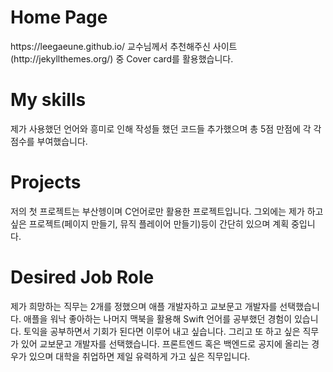 <h1>Home Page</h1>
https://leegaeune.github.io/
교수님께서 추천해주신 사이트(http://jekyllthemes.org/) 중 Cover card를 활용했습니다.

<h1>My skills</h1>
제가 사용했던 언어와 흥미로 인해 작성들 했던 코드들 추가했으며 총 5점 만점에 각 각 점수를 부여했습니다.

<h1>Projects</h1>
저의 첫 프로젝트는 부산헹이며 C언어로만 활용한 프로젝트입니다. 그외에는 제가 하고 싶은 프로젝트(페이지 만들기, 뮤직 플레이어 만들기)등이 간단히 있으며 계획 중입니다.


<h1>Desired Job Role</h1>
제가 희망하는 직무는 2개를 정했으며 애플 개발자하고 교보문고 개발자를 선택했습니다. 애플을 워낙 좋아하는 나머지 맥북을 활용해 Swift 언어를 공부했던 경험이 있습니다. 토익을 공부하면서 기회가 된다면 이루어 내고 싶습니다.
그리고 또 하고 싶은 직무가 있어 교보문고 개발자를 선택했습니다. 프론트엔드 혹은 백엔드로 공지에 올리는 경우가 있으며 대학을 취업하면 제일 유력하게 가고 싶은 직무입니다.
